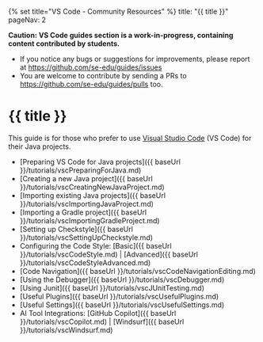 {% set title="VS Code - Community Resources" %}
<frontmatter>
  title: "{{ title }}"
  pageNav: 2
</frontmatter>

<div id="wip-warning">
<box type="warning" light>

**Caution: VS Code guides section is a work-in-progress, containing content contributed by students.**

* If you notice any bugs or suggestions for improvements, please report at https://github.com/se-edu/guides/issues
* You are welcome to contribute by sending a PRs to https://github.com/se-edu/guides/pulls too.
</box>
</div>

# {{ title }}

This guide is for those who prefer to use [Visual Studio Code](https://code.visualstudio.com/) (VS Code) for their Java projects.

<div id="vscode-sub-topics">

* [Preparing VS Code for Java projects]({{ baseUrl }}/tutorials/vscPreparingForJava.md)
* [Creating a new Java project]({{ baseUrl }}/tutorials/vscCreatingNewJavaProject.md)
* [Importing existing Java projects]({{ baseUrl }}/tutorials/vscImportingJavaProject.md)
* [Importing a Gradle project]({{ baseUrl }}/tutorials/vscImportingGradleProject.md)
* [Setting up Checkstyle]({{ baseUrl }}/tutorials/vscSettingUpCheckstyle.md)
* Configuring the Code Style: [Basic]({{ baseUrl }}/tutorials/vscCodeStyle.md) | [Advanced]({{ baseUrl }}/tutorials/vscCodeStyleAdvanced.md)
* [Code Navigation]({{ baseUrl }}/tutorials/vscCodeNavigationEditing.md)
* [Using the Debugger]({{ baseUrl }}/tutorials/vscDebugger.md)
* [Using Junit]({{ baseUrl }}/tutorials/vscJUnitTesting.md)
* [Useful Plugins]({{ baseUrl }}/tutorials/vscUsefulPlugins.md)
* [Useful Settings]({{ baseUrl }}/tutorials/vscUsefulSettings.md)
* AI Tool Integrations: [GitHub Copilot]({{ baseUrl }}/tutorials/vscCopilot.md) | [Windsurf]({{ baseUrl }}/tutorials/vscWindsurf.md)
</div>

